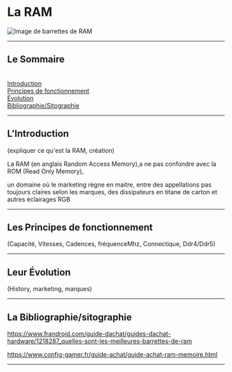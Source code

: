 # La RAM

![Image de barrettes de RAM](/barrettes_de_RAM.webp)

---

## Le Sommaire

<br>[Introduction](#Introduction)
<br>[Principes de fonctionnement](#principes-de-fonctionnement)
<br>[Évolution](#Évolution)
<br>[Bibliographie/Sitographie](#Bibliographie/sitographie)

---

## L'Introduction

(expliquer ce qu'est la RAM, création)

La RAM (en anglais Random Access Memory),a ne pas confondre avec la ROM (Read Only Memory), 

un domaine où le marketing règne en maitre, entre des appellations pas toujours claires selon les marques, des dissipateurs en titane de carton et autres éclairages RGB

---

## Les Principes de fonctionnement

(Capacité, Vitesses, Cadences, fréquenceMhz, Connectique, Ddr4/Ddr5)


---

## Leur Évolution

(History, marketing, marques)


---

## La Bibliographie/sitographie

<https://www.frandroid.com/guide-dachat/guides-dachat-hardware/1218287_quelles-sont-les-meilleures-barrettes-de-ram>

<https://www.config-gamer.fr/guide-achat/guide-achat-ram-memoire.html>

---
